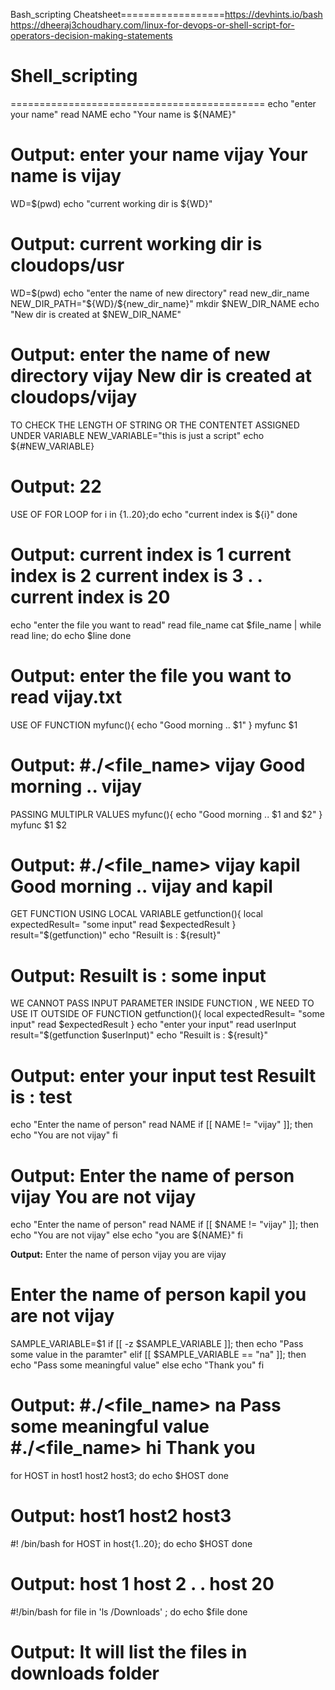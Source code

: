 Bash_scripting Cheatsheet==================https://devhints.io/bash
https://dheeraj3choudhary.com/linux-for-devops-or-shell-script-for-operators-decision-making-statements

# Shell_scripting
============================================
echo "enter your name"
read NAME 
echo "Your name is ${NAME}"

**Output:**
enter your name
vijay
Your name is vijay
============================================
WD=$(pwd)
echo "current working dir is ${WD}"

**Output:**
current working dir is cloudops/usr
============================================
WD=$(pwd)
echo "enter the name of new directory"
read new_dir_name
NEW_DIR_PATH="${WD}/${new_dir_name}"
mkdir $NEW_DIR_NAME
echo "New dir is created at $NEW_DIR_NAME"

**Output:**
enter the name of new directory
vijay
New dir is created at cloudops/vijay
============================================
TO CHECK THE LENGTH OF STRING OR THE CONTENTET ASSIGNED UNDER VARIABLE
NEW_VARIABLE="this is just a script"
echo ${#NEW_VARIABLE}

**Output:**
22
============================================
USE OF FOR LOOP 
for i in {1..20};do
echo "current index is ${i}"
done

**Output:**
current index is 1
current index is 2
current index is 3
.
.
current index is 20
============================================
echo "enter the file you want to read"
read file_name
cat $file_name | while 
read line; do
echo $line 
done 

**Output:**
enter the file you want to read
vijay.txt
<content of vijay file>
============================================
USE OF FUNCTION 
myfunc(){
echo "Good morning .. $1"
}
myfunc $1

**Output:**
#./<file_name> vijay
Good morning .. vijay
============================================
PASSING MULTIPLR VALUES 
myfunc(){
echo "Good morning .. $1 and $2"
}
myfunc $1 $2

**Output:**
#./<file_name> vijay kapil
Good morning .. vijay and kapil
============================================
GET FUNCTION USING LOCAL VARIABLE 
getfunction(){
local expectedResult= "some input"
read $expectedResult
}
result="$(getfunction)"
echo "Resuilt is : ${result}"

**Output:**
Resuilt is : some input
============================================
WE CANNOT PASS INPUT PARAMETER INSIDE FUNCTION , WE NEED TO USE IT OUTSIDE OF FUNCTION
getfunction(){
local expectedResult= "some input"
read $expectedResult
}
echo "enter your input"
read userInput
result="$(getfunction $userInput)"
echo "Resuilt is : ${result}"

**Output:**
enter your input
test
Resuilt is : test
============================================
echo "Enter the name of person"
read NAME
if [[ NAME != "vijay" ]]; then 
echo "You are not vijay"
fi

**Output:**
Enter the name of person
vijay
You are not vijay
============================================
echo "Enter the name of person"
read NAME
if [[ $NAME != "vijay" ]]; then 
echo "You are not vijay"
else
echo "you are ${NAME}"
fi

**Output:**
Enter the name of person
vijay
you are vijay

Enter the name of person
kapil
you are not vijay
============================================
SAMPLE_VARIABLE=$1
if [[ -z $SAMPLE_VARIABLE ]]; then
echo "Pass some value in the paramter"
elif [[ $SAMPLE_VARIABLE == "na" ]]; then 
echo "Pass some meaningful value"
else
echo "Thank you"
fi

**Output:**
#./<file_name> na
Pass some meaningful value
#./<file_name> hi
Thank you
============================================
for HOST in host1 host2 host3; do 
echo $HOST
done 

**Output:**
host1
host2
host3
============================================
#! /bin/bash
for HOST in host{1..20}; do
echo $HOST
done

**Output:**
host 1
host 2
.
.
host 20
============================================
#!/bin/bash
for file in 'ls /Downloads' ; do
echo $file
done

**Output:**
It will list the files in downloads folder 
============================================
